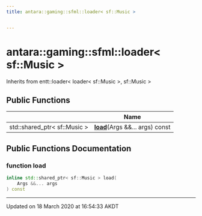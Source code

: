 ```yaml
---
title: antara::gaming::sfml::loader< sf::Music >


---
```


# antara::gaming::sfml::loader< sf::Music >








Inherits from entt::loader< loader< sf::Music >, sf::Music >







## Public Functions

|                | Name           |
| -------------- | -------------- |
| std::shared_ptr< sf::Music > | **[load](Classes/structantara_1_1gaming_1_1sfml_1_1loader_3_01sf_1_1_music_01_4.md#function-load)**(Args &&... args) const  |












## Public Functions Documentation

### function load

```cpp
inline std::shared_ptr< sf::Music > load(
    Args &&... args
) const
```


































-------------------------------

Updated on 18 March 2020 at 16:54:33 AKDT